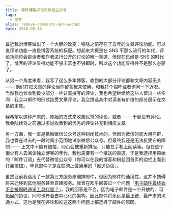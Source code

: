 ```yaml
---
title: 移除博客评论和微信公众号
tags:
  - 博客
alias: remove-comments-and-wechat
date: 2016-05-16
---
```


最近我对博客做出了一个大胆的改变：移除之前存在了五年的文章评论功能。可以说评论功能一直是博客系统的标配。想起来大概是在 SNS 不那么流行的年代，评论功能将会是读者和作者进行公开的讨论的唯一渠道，但现在已经是 SNS 的时代了，博客的评论显得功能不够丰富也不够即时，所以这个功能显得并不是那么必要了。

从另一个角度来看，我写了这么多年博客，收到的大部分评论都和文章内容无关 —— 他们在把文章的评论当作留言板来使用，和我打个招呼或者询问一下近况。当然我也曾收到极少部分一些认真撰写的评论，我也希望继续给这些人留出一些空间：我会以邮件的形式接受文章评论，我会挑选其中对读者有价值的部分展示在文章的末尾。

我希望以这种严肃的、原始的方式来收集优秀的评论，或者 —— 干脆没有评论。我会陆续将之前通过多说收集到的优秀的评论补充到相应文章。

另一方面，我一直是抵触微信公众号这种封闭技术的，但因为微信的庞大用户群，我也曾在过去的一段时间小范围地试水微信公众号。但最终我还是无法接受它的限制 —— 正文中不能有链接、网页会被重新排版、只能在手机上阅读等。但在这个很少有人去阅读独立博客的年代，我也需要有一个推送的渠道，于是我选择用原始的「邮件订阅」去代替微信公众号（你可以在我的博客和粉丝团首页的边栏上看到订阅按钮），毕竟邮件才是互联网上最通用的「推送协议」。

虽然目前我选用了一款第三方服务来编排邮件，但因为邮件的通用性，这并不妨碍将来迁移到其他服务甚至自建服务。我曾在知乎回答过一个问题「[电子邮件最终会不会被即时通讯工具代替？](https://www.zhihu.com/question/22951230/answer/23400706)」，我的回答是不会，因为电子邮件是一个开放的、可拓展的协议，同时也有着去中心化的架构，因此邮件将永远是最正统、最严肃的沟通方式，这也是我在评论和推送这两个问题上都选择了邮件的原因。
